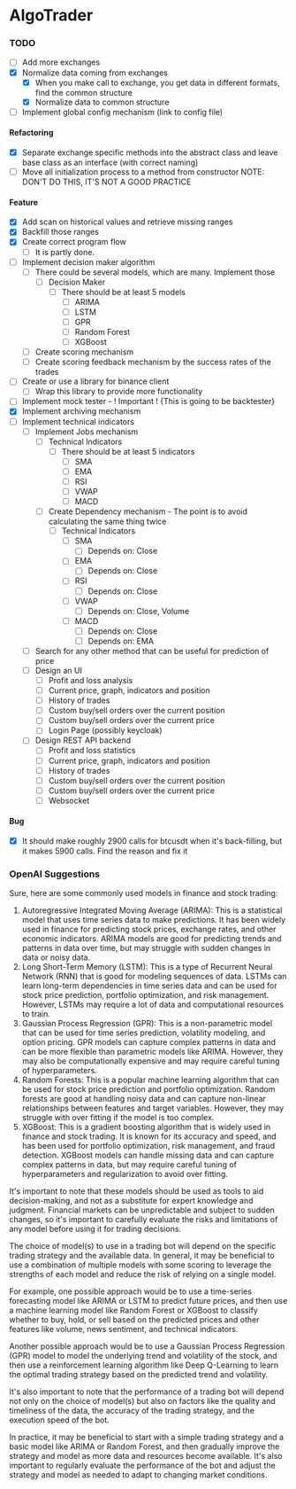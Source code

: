 # AlgoTrader



### TODO
- [ ] Add more exchanges
- [X] Normalize data coming from exchanges
  - [X] When you make call to exchange, you get data in different formats, find the common structure
  - [X] Normalize data to common structure
- [ ] Implement global config mechanism (link to config file)

#### Refactoring
- [X] Separate exchange specific methods into the abstract class and leave base class as an interface (with correct naming)
- [ ] Move all initialization process to a method from constructor NOTE: DON'T DO THIS, IT'S NOT A GOOD PRACTICE

#### Feature
- [X] Add scan on historical values and retrieve missing ranges
- [X] Backfill those ranges
- [X] Create correct program flow
  - [ ] It is partly done. 
- [ ] Implement decision maker algorithm
  - [ ] There could be several models, which are many. Implement those
    - [ ] Decision Maker
      - [ ] There should be at least 5 models
        - [ ] ARIMA
        - [ ] LSTM
        - [ ] GPR
        - [ ] Random Forest
        - [ ] XGBoost
  - [ ] Create scoring mechanism
  - [ ] Create scoring feedback mechanism by the success rates of the trades
- [ ] Create or use a library for binance client
  - [ ] Wrap this library to provide more functionality
- [ ] Implement mock tester - ! Important ! {This is going to be backtester} 
- [X] Implement archiving mechanism
- [ ] Implement technical indicators
  - [ ] Implement Jobs mechanism
    - [ ] Technical Indicators
        - [ ] There should be at least 5 indicators
          - [ ] SMA
          - [ ] EMA
          - [ ] RSI
          - [ ] VWAP
          - [ ] MACD
    - [ ] Create Dependency mechanism - The point is to avoid calculating the same thing twice
      - [ ] Technical Indicators
        - [ ] SMA
          - [ ] Depends on: Close
        - [ ] EMA
          - [ ] Depends on: Close
        - [ ] RSI
          - [ ] Depends on: Close
        - [ ] VWAP
          - [ ] Depends on: Close, Volume
        - [ ] MACD
          - [ ] Depends on: Close
          - [ ] Depends on: EMA
  - [ ] Search for any other method that can be useful for prediction of price
  - [ ] Design an UI
    - [ ] Profit and loss analysis
    - [ ] Current price, graph, indicators and position
    - [ ] History of trades
    - [ ] Custom buy/sell orders over the current position
    - [ ] Custom buy/sell orders over the current price
    - [ ] Login Page (possibly keycloak)
  - [ ] Design REST API backend
    - [ ] Profit and loss statistics
    - [ ] Current price, graph, indicators and position
    - [ ] History of trades
    - [ ] Custom buy/sell orders over the current position
    - [ ] Custom buy/sell orders over the current price
    - [ ] Websocket
    
#### Bug
- [X] It should make roughly 2900 calls for btcusdt when it's back-filling, but it makes 5900 calls. Find the reason and fix it


### OpenAI Suggestions

Sure, here are some commonly used models in finance and stock trading:

1. Autoregressive Integrated Moving Average (ARIMA): This is a statistical model that uses time series data to make predictions. It has been widely used in finance for predicting stock prices, exchange rates, and other economic indicators. ARIMA models are good for predicting trends and patterns in data over time, but may struggle with sudden changes in data or noisy data.
2. Long Short-Term Memory (LSTM): This is a type of Recurrent Neural Network (RNN) that is good for modeling sequences of data. LSTMs can learn long-term dependencies in time series data and can be used for stock price prediction, portfolio optimization, and risk management. However, LSTMs may require a lot of data and computational resources to train.
3. Gaussian Process Regression (GPR): This is a non-parametric model that can be used for time series prediction, volatility modeling, and option pricing. GPR models can capture complex patterns in data and can be more flexible than parametric models like ARIMA. However, they may also be computationally expensive and may require careful tuning of hyperparameters.
4. Random Forests: This is a popular machine learning algorithm that can be used for stock price prediction and portfolio optimization. Random forests are good at handling noisy data and can capture non-linear relationships between features and target variables. However, they may struggle with over fitting if the model is too complex.
5. XGBoost: This is a gradient boosting algorithm that is widely used in finance and stock trading. It is known for its accuracy and speed, and has been used for portfolio optimization, risk management, and fraud detection. XGBoost models can handle missing data and can capture complex patterns in data, but may require careful tuning of hyperparameters and regularization to avoid over fitting.

It's important to note that these models should be used as tools to aid decision-making, and not as a substitute for expert knowledge and judgment. Financial markets can be unpredictable and subject to sudden changes, so it's important to carefully evaluate the risks and limitations of any model before using it for trading decisions.

The choice of model(s) to use in a trading bot will depend on the specific trading strategy and the available data. In general, it may be beneficial to use a combination of multiple models with some scoring to leverage the strengths of each model and reduce the risk of relying on a single model.

For example, one possible approach would be to use a time-series forecasting model like ARIMA or LSTM to predict future prices, and then use a machine learning model like Random Forest or XGBoost to classify whether to buy, hold, or sell based on the predicted prices and other features like volume, news sentiment, and technical indicators.

Another possible approach would be to use a Gaussian Process Regression (GPR) model to model the underlying trend and volatility of the stock, and then use a reinforcement learning algorithm like Deep Q-Learning to learn the optimal trading strategy based on the predicted trend and volatility.

It's also important to note that the performance of a trading bot will depend not only on the choice of model(s) but also on factors like the quality and timeliness of the data, the accuracy of the trading strategy, and the execution speed of the bot.

In practice, it may be beneficial to start with a simple trading strategy and a basic model like ARIMA or Random Forest, and then gradually improve the strategy and model as more data and resources become available. It's also important to regularly evaluate the performance of the bot and adjust the strategy and model as needed to adapt to changing market conditions.